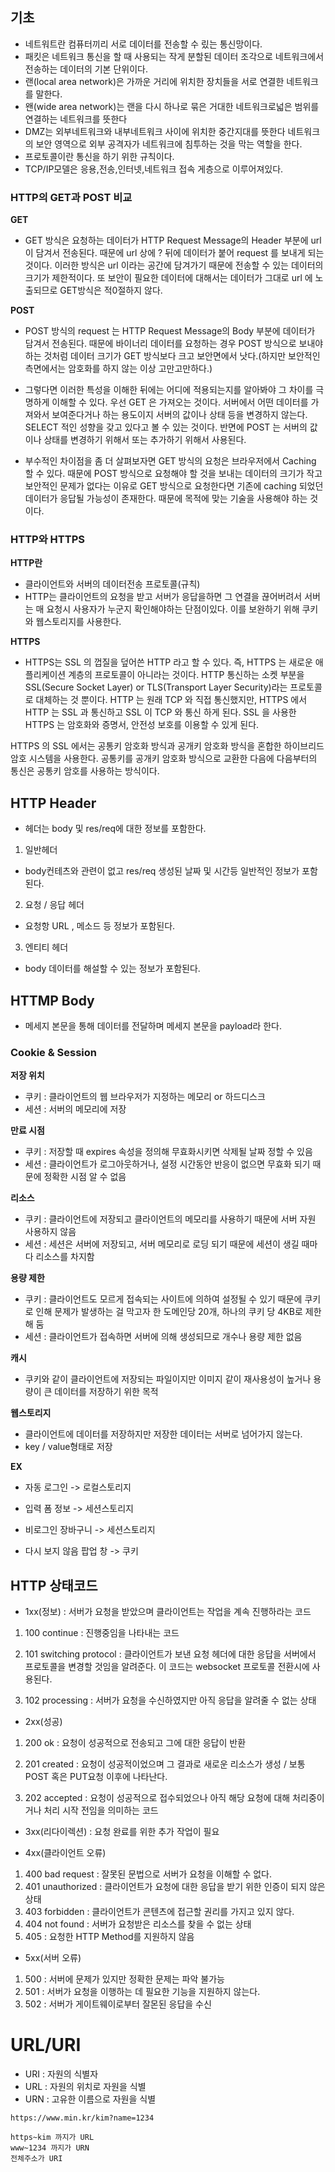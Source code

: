 ## **기초**

- 네트워트란 컴퓨터끼리 서로 데이터를 전송할 수 맀는 통신망이다.
- 패킷은 네트워크 통신을 할 때 사용되는 작게 분할된 데이터 조각으로 네트워크에서 전송하는 데이터의 기본 단위이다.
- 랜(local area network)은 가까운 거리에 위치한 장치들을 서로 연결한 네트워크를 말한다.
- 왠(wide area network)는 랜을 다시 하나로 묶은 거대한 네트워크로넓은 범위를 연결하는 네트워크를 뜻한다
- DMZ는 외부네트워크와 내부네트워크 사이에 위치한 중간지대를 뜻한다
  네트워크의 보안 영역으로 외부 공격자가 네트워크에 침투하는 것을 막는 역할을 한다.
- 프로토콜이란 통신을 하기 위한 규칙이다.
- TCP/IP모델은 응용,전송,인터넷,네트워크 접속 게층으로 이루어져있다.

### **HTTP의 GET과 POST 비교**

**GET**

- GET 방식은 요청하는 데이터가 HTTP Request Message의 Header 부분에 url 이 담겨서 전송된다. 때문에 url 상에 ? 뒤에 데이터가 붙어 request 를 보내게 되는 것이다. 이러한 방식은 url 이라는 공간에 담겨가기 때문에 전송할 수 있는 데이터의 크기가 제한적이다. 또 보안이 필요한 데이터에 대해서는 데이터가 그대로 url 에 노출되므로 GET방식은 적0절하지 않다.

**POST**

- POST 방식의 request 는 HTTP Request Message의 Body 부분에 데이터가 담겨서 전송된다. 때문에 바이너리 데이터를 요청하는 경우 POST 방식으로 보내야 하는 것처럼 데이터 크기가 GET 방식보다 크고 보안면에서 낫다.(하지만 보안적인 측면에서는 암호화를 하지 않는 이상 고만고만하다.)

- 그렇다면 이러한 특성을 이해한 뒤에는 어디에 적용되는지를 알아봐야 그 차이를 극명하게 이해할 수 있다. 우선 GET 은 가져오는 것이다. 서버에서 어떤 데이터를 가져와서 보여준다거나 하는 용도이지 서버의 값이나 상태 등을 변경하지 않는다. SELECT 적인 성향을 갖고 있다고 볼 수 있는 것이다. 반면에 POST 는 서버의 값이나 상태를 변경하기 위해서 또는 추가하기 위해서 사용된다.

- 부수적인 차이점을 좀 더 살펴보자면 GET 방식의 요청은 브라우저에서 Caching 할 수 있다. 때문에 POST 방식으로 요청해야 할 것을 보내는 데이터의 크기가 작고 보안적인 문제가 없다는 이유로 GET 방식으로 요청한다면 기존에 caching 되었던 데이터가 응답될 가능성이 존재한다. 때문에 목적에 맞는 기술을 사용해야 하는 것이다.

### **HTTP와 HTTPS**

**HTTP란**

- 클라이언트와 서버의 데이터전송 프로토콜(규칙)
- HTTP는 클라이언트의 요청을 받고 서버가 응답을하면 그 연결을 끊어버려서 서버는 매 요청시 사용자가 누군지 확인해야하는 단점이있다. 이를 보완하기 위해 쿠키와 웹스토리지를 사용한다.

**HTTPS**

- HTTPS는 SSL 의 껍질을 덮어쓴 HTTP 라고 할 수 있다. 즉, HTTPS 는 새로운 애플리케이션 계층의 프로토콜이 아니라는 것이다. HTTP 통신하는 소켓 부분을 SSL(Secure Socket Layer) or TLS(Transport Layer Security)라는 프로토콜로 대체하는 것 뿐이다. HTTP 는 원래 TCP 와 직접 통신했지만, HTTPS 에서 HTTP 는 SSL 과 통신하고 SSL 이 TCP 와 통신 하게 된다. SSL 을 사용한 HTTPS 는 암호화와 증명서, 안전성 보호를 이용할 수 있게 된다.

HTTPS 의 SSL 에서는 공통키 암호화 방식과 공개키 암호화 방식을 혼합한 하이브리드 암호 시스템을 사용한다. 공통키를 공개키 암호화 방식으로 교환한 다음에 다음부터의 통신은 공통키 암호를 사용하는 방식이다.

## **HTTP Header**

- 헤더는 body 및 res/req에 대한 정보를 포함한다.

1. 일반헤더

- body컨테츠와 관련이 없고 res/req 생성된 날짜 및 시간등 일반적인 정보가 포함된다.

2. 요청 / 응답 헤더

- 요청항 URL , 메소드 등 정보가 포함된다.

3. 엔티티 헤더

- body 데이터를 해설할 수 있는 정보가 포함된다.

## **HTTMP Body**

- 메세지 본문을 통해 데이터를 전달하며 메세지 본문을 payload라 한다.

### **Cookie & Session**

**저장 위치**

- 쿠키 : 클라이언트의 웹 브라우저가 지정하는 메모리 or 하드디스크
- 세션 : 서버의 메모리에 저장

**만료 시점**

- 쿠키 : 저장할 때 expires 속성을 정의해 무효화시키면 삭제될 날짜 정할 수 있음
- 세션 : 클라이언트가 로그아웃하거나, 설정 시간동안 반응이 없으면 무효화 되기 때문에 정확한 시점 알 수 없음

**리소스**

- 쿠키 : 클라이언트에 저장되고 클라이언트의 메모리를 사용하기 때문에 서버 자원 사용하지 않음
- 세션 : 세션은 서버에 저장되고, 서버 메모리로 로딩 되기 때문에 세션이 생길 때마다 리소스를 차지함

**용량 제한**

- 쿠키 : 클라이언트도 모르게 접속되는 사이트에 의하여 설정될 수 있기 때문에 쿠키로 인해 문제가 발생하는 걸 막고자 한 도메인당 20개, 하나의 쿠키 당 4KB로 제한해 둠
- 세션 : 클라이언트가 접속하면 서버에 의해 생성되므로 개수나 용량 제한 없음

**캐시**

- 쿠키와 같이 클라이언트에 저장되는 파일이지만 이미지 같이 재사용성이 높거나 용량이 큰 데이터를 저장하기 위한 목적

**웹스토리지**

- 클라이언트에 데이터를 저장하지만 저장한 데이터는 서버로 넘어가지 않는다.
- key / value형태로 저장

**EX**

- 자동 로그인 -> 로컬스토리지

- 입력 폼 정보 -> 세션스토리지

- 비로그인 장바구니 -> 세션스토리지

- 다시 보지 않음 팝업 창 -> 쿠키

## **HTTP 상태코드**

- 1xx(정보) : 서버가 요청을 받았으며 클라이언트는 작업을 계속 진행하라는 코드

1.  100 continue : 진행중임을 나타내는 코드

2.  101 switching protocol : 클라이언트가 보낸 요청 헤더에 대한 응답을 서버에서 프로토콜을 변경할 것임을 알려준다. 이 코드는 websocket 프로토콜 전환시에 사용된다.

3.  102 processing : 서버가 요청을 수신하였지만 아직 응답을 알려줄 수 없는 상태

- 2xx(성공)

1.  200 ok : 요청이 성공적으로 전송되고 그에 대한 응답이 반환

2.  201 created : 요청이 성공적이었으며 그 결과로 새로운 리소스가 생성 / 보통 POST 혹은 PUT요청 이후에 나타난다.

3.  202 accepted : 요청이 성공적으로 접수되었으나 아직 해당 요청에 대해 처리중이거나 처리 시작 전임을 의미하는 코드

- 3xx(리다이렉션) : 요청 완료를 위한 추가 작업이 필요

- 4xx(클라이언트 오류)

1.  400 bad request : 잘못된 문법으로 서버가 요청을 이해할 수 없다.
2.  401 unauthorized : 클라이언트가 요청에 대한 응답을 받기 위한 인증이 되지 않은 상태
3.  403 forbidden : 클라이언트가 콘텐츠에 접근할 권리를 가지고 있지 않다.
4.  404 not found : 서버가 요청받은 리소스를 찾을 수 없는 상태
5.  405 : 요청한 HTTP Method를 지원하지 않음

- 5xx(서버 오류)

1.  500 : 서버에 문제가 있지만 정확한 문제는 파악 불가능
2.  501 : 서버가 요청을 이행하는 데 필요한 기능을 지원하지 않는다.
3.  502 : 서버가 게이트웨이로부터 잘몬된 응답을 수신

# **URL/URI**

- URI : 자원의 식별자
- URL : 자원의 위치로 자원을 식별
- URN : 고유한 이름으로 자원을 식별

```
https://www.min.kr/kim?name=1234

https~kim 까지가 URL
www~1234 까지가 URN
전체주소가 URI
```
